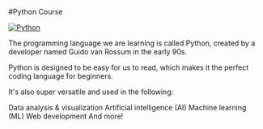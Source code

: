 #Python Course

[![Python](https://img.shields.io/badge/Python-3.12+-blue?style=for-the-badge&logo=python&logoColor=white&labelColor=101010)](https://python.org)

The programming language we are learning is called Python, created by a developer named Guido van Rossum in the early 90s.

Python is designed to be easy for us to read, which makes it the perfect coding language for beginners.

It's also super versatile and used in the following:

Data analysis & visualization
Artificial intelligence (AI)
Machine learning (ML)
Web development
And more!